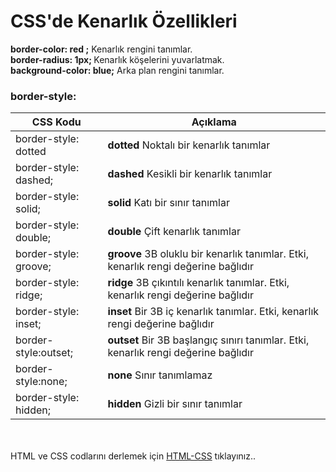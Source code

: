  <h1>CSS'de Kenarlık Özellikleri</h1>
<b> border-color: red ;</b> Kenarlık rengini tanımlar. <br>
<b>border-radius: 1px; </b> Kenarlık köşelerini yuvarlatmak.<br>
<b>background-color: blue;</b> Arka plan rengini tanımlar.<br>
<h3>border-style:</h3>
<table>
    <thead>
        <tr>
            <th> CSS Kodu</th>
            <th> Açıklama</th>
        </tr>
    </thead>
    <tbody>
        <tr>
            <td>border-style: dotted </td>
            <td><b>dotted</b> Noktalı bir kenarlık tanımlar</td>
        </tr>
        <tr>
            <td>border-style: dashed; </td>
            <td><b>dashed</b>  Kesikli bir kenarlık tanımlar</td>
        </tr>
        <tr>
            <td>border-style: solid;</td>
            <td><b>solid</b> Katı bir sınır tanımlar</td>
        </tr>
        <tr>
            <td>border-style: double; </td>
            <td><b>double</b> Çift kenarlık tanımlar</td>
        </tr>
        <tr>
        <td> border-style: groove; </td>
        <td><b>groove</b> 3B oluklu bir kenarlık tanımlar. Etki, kenarlık rengi değerine bağlıdır</td>
        </tr>
        <tr>
        <td> border-style: ridge; </td>
        <td><b>ridge</b> 3B çıkıntılı kenarlık tanımlar. Etki, kenarlık rengi değerine bağlıdır</td>
        </tr>
        <tr>
        <td> border-style: inset;  </td>
        <td><b>inset</b> Bir 3B iç kenarlık tanımlar. Etki, kenarlık rengi değerine bağlıdır </td>
        </tr>
        <tr>
        <td>border-style:outset;  </td>
        <td><b>outset</b> Bir 3B başlangıç ​​sınırı tanımlar. Etki, kenarlık rengi değerine bağlıdır</td>
        </tr>
        <tr>
        <td>border-style:none;  </td>
        <td><b>none</b> Sınır tanımlamaz</td>
        </tr>
        <tr>
        <td>border-style: hidden;  </td>
        <td><b>hidden</b> Gizli bir sınır tanımlar</td>
        </tr>
    </tbody>
</table> 
<br><br>
HTML ve CSS codlarını derlemek için <a href="https://codepen.io/pen/">HTML-CSS</a> tıklayınız..
